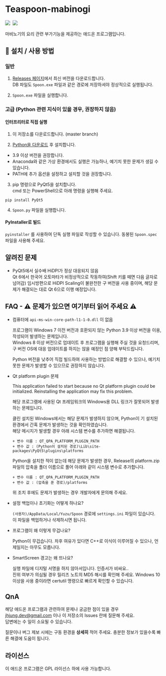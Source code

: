 # Teaspoon-mabinogi

<p>
   <img src="https://img.shields.io/badge/using-Python%203.x-%233776AB?style=flat-square&logo=python"/>&nbsp
   <img src="https://img.shields.io/badge/using-PyQt5-%2341CD52?style=flat-square&logo=qt"/>&nbsp
</p>

마비노기의 요리 관련 부가기능을 제공하는 애드온 프로그램입니다.

## 🔑 설치 / 사용 방법

### 일반

1. [Releases 페이지](https://github.com/kry-p/Teaspoon-mabinogi/releases)에서 최신 버전을 다운로드합니다.  
   DB 파일도 `Spoon.exe` 파일과 같은 경로에 저장하셔야 정상적으로 실행됩니다.

2. `Spoon.exe` 파일을 실행합니다.

### 고급 (Python 관련 지식이 있을 경우, 권장하지 않음)

#### 인터프리터로 직접 실행

1. 이 저장소를 다운로드합니다. (master branch)

2. [Python을 다운로드](https://www.python.org/downloads/) 후 설치합니다.

- 3.9 이상 버전을 권장합니다.
- Anaconda와 같은 가상 환경에서도 실행은 가능하나, 예기치 못한 문제가 생길 수 있습니다.
- PATH에 추가 옵션을 설정하고 설치할 것을 권장합니다.

3. pip 명령으로 PyQt5을 설치합니다.  
   cmd 또는 PowerShell으로 아래 명령을 실행해 주세요.

```
pip install PyQt5
```

4. `Spoon.py` 파일을 실행합니다.

#### PyInstaller로 빌드

```pyinstaller``` 를 사용하여 단독 실행 파일로 작성할 수 있습니다. 동봉된 ```Spoon.spec``` 파일을 사용해 주세요.

## 알려진 문제

- PyQt5에서 실수배 HiDPI가 정상 대응되지 않음  
  Qt 6에서 한국어 오토마타가 비정상적으로 작동하여(Shift 키를 떼면 다음 글자로 넘어감) 임시방편으로 HiDPI Scaling이 불완전한 구 버전을 사용 중이며, 해당 문제가 해결되는 대로 Qt 6으로 이행 예정입니다.

## FAQ - ⚠ 문제가 있으면 여기부터 읽어 주세요 ⚠

- 컴퓨터에 ```api-ms-win-core-path-l1-1-0.dll``` 이 없음

  프로그램이 Windows 7 이전 버전과 호환되지 않는 Python 3.9 이상 버전을 이용, 작성되어 발생하는 문제입니다.  
  Windows 8 이상 버전으로 업데이트 후 프로그램을 실행해 주실 것을 요청드리며, 구 버전 OS에 대응 업데이트를 하지는 않을 예정인 점 양해 부탁드립니다.  
  
  Python 버전을 낮추어 직접 빌드하여 사용하는 방법으로 해결할 수 있으나, 예기치 못한 문제가 발생할 수 있으므로 권장하지 않습니다.

- Qt platform plugin 문제  

  This application failed to start because no Qt platform plugin could be initialized. Reinstalling the application may fix this problem.

  해당 프로그램에 사용된 Qt 프레임워크의 Windows용 DLL 링크가 잘못되어 발생하는 문제입니다.

  클린 설치된 Windows에서는 해당 문제가 발생하지 않으며, Python이 기 설치된 환경에서 간혹 문제가 발생하는 것을 확인하였습니다.  
   해당 메시지가 발생할 경우 아래 시스템 변수를 추가하면 해결됩니다.

      + 변수 이름 : QT_QPA_PLATFORM_PLUGIN_PATH
      + 변수 값 : (Python이 설치된 경로)\Lib\site-packages\PyQt5\plugins\platforms

  Python을 설치한 적이 없는데 해당 문제가 발생한 경우, Release의 platform.zip 파일의 압축을 폴더 이름으로 풀어 아래와 같이 시스템 변수로 추가합니다.

      + 변수 이름 : QT_QPA_PLATFORM_PLUGIN_PATH
      + 변수 값 : (압축을 푼 경로)/platforms

  위 조치 후에도 문제가 발생하는 경우 개발자에게 문의해 주세요.

- 설정 백업이나 초기화는 어떻게 하나요?  

  `(사용자)/AppData/Local/Yuzu/Spoon` 경로에 `settings.ini` 파일이 있습니다.  
  이 파일을 백업하거나 삭제하시면 됩니다.
  
- 프로그램이 왜 이렇게 무겁나요?  

  Python이 무겁습니다. 차후 여유가 있다면 C++로 이식이 이루어질 수 있으나, 언제일지는 아무도 모릅니다.
  
- SmartScreen 경고는 왜 뜨나요?  

  실행 파일에 디지털 서명을 하지 않아서입니다. 인증서가 비싸요..  
  진위 여부가 의심될 경우 릴리즈 노트의 MD5 해시를 확인해 주세요. Windows 10 이상을 사용 중이라면 certutil 명령으로 빠르게 확인할 수 있습니다.

## QnA

해당 애드온 프로그램과 관련하여 문제나 궁금한 점이 있을 경우 jhjung.dev@gmail.com 이나 이 저장소의 Issues 란에 질문해 주세요.  
답변에는 수 일이 소요될 수 있습니다.

질문이나 버그 제보 시에는 구동 환경을 **상세히** 적어 주세요. 충분한 정보가 있을수록 빠른 해결에 도움이 됩니다.

## 라이선스

이 애드온 프로그램은 GPL 라이선스 하에 사용 가능합니다.
